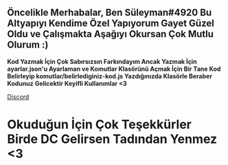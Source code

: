 ## Öncelikle Merhabalar, Ben Süleyman#4920 Bu Altyapıyı Kendime Özel Yapıyorum Gayet Güzel Oldu ve Çalışmakta Aşağıyı Okursan Çok Mutlu Olurum :)

**Kod Yazmak İçin Çok Sabırsızsın Farkındayım Ancak Yazmak İçin ayarlar.json'u Ayarlaman ve Komutlar Klasörünü Açmak İçin Bir Tane Kod Belirleyip komutlar/belirlediginiz-kod.js Yazdığınızda Klasörle Beraber Kodunuz Gelicektir Keyifli Kullanımlar <3**


[Discord](discord.io/stormtr)

# Okuduğun İçin Çok Teşekkürler Birde DC Gelirsen Tadından Yenmez <3